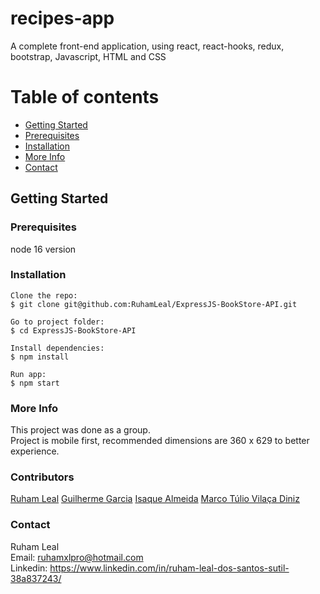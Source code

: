 # recipes-app

A complete front-end application, using react, react-hooks, redux, bootstrap, Javascript, HTML and CSS


# Table of contents

- [Getting Started](#getting-started)
- [Prerequisites](#prerequisites)
- [Installation](#installation)
- [More Info](#more-info)
- [Contact](#contact)

## Getting Started



### Prerequisites

node 16 version

### Installation

```
Clone the repo:   
$ git clone git@github.com:RuhamLeal/ExpressJS-BookStore-API.git    

Go to project folder:     
$ cd ExpressJS-BookStore-API     

Install dependencies:    
$ npm install

Run app:   
$ npm start

```

### More Info

This project was done as a group.   
Project is mobile first, recommended dimensions are 360 x 629 to better experience.

### Contributors

[Ruham Leal](https://github.com/RuhamLeal)
[Guilherme Garcia](https://github.com/garciaagui)
[Isaque Almeida](https://github.com/IsaqueAlmeida)
[Marco Túlio Vilaça Diniz](https://github.com/marcotuliovd)

### Contact

Ruham Leal    
Email: ruhamxlpro@hotmail.com    
Linkedin: https://www.linkedin.com/in/ruham-leal-dos-santos-sutil-38a837243/

